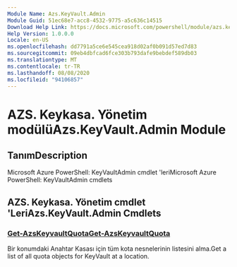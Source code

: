 ```yaml
---
Module Name: Azs.KeyVault.Admin
Module Guid: 51ec68e7-acc8-4532-9775-a5c636c14515
Download Help Link: https://docs.microsoft.com/powershell/module/azs.keyvault.admin
Help Version: 1.0.0.0
Locale: en-US
ms.openlocfilehash: dd7791a5ce6e545cea918d02af0b091d57ed7d83
ms.sourcegitcommit: 09eb4dbfcad6fce303b793dafe9bebdef589db03
ms.translationtype: MT
ms.contentlocale: tr-TR
ms.lasthandoff: 08/08/2020
ms.locfileid: "94106857"
---
```

# <span data-ttu-id="ae8f4-101">AZS. Keykasa. Yönetim modülü</span><span class="sxs-lookup"><span data-stu-id="ae8f4-101">Azs.KeyVault.Admin Module</span></span>
## <span data-ttu-id="ae8f4-102">Tanım</span><span class="sxs-lookup"><span data-stu-id="ae8f4-102">Description</span></span>
<span data-ttu-id="ae8f4-103">Microsoft Azure PowerShell: KeyVaultAdmin cmdlet 'leri</span><span class="sxs-lookup"><span data-stu-id="ae8f4-103">Microsoft Azure PowerShell: KeyVaultAdmin cmdlets</span></span>

## <span data-ttu-id="ae8f4-104">AZS. Keykasa. Yönetim cmdlet 'Leri</span><span class="sxs-lookup"><span data-stu-id="ae8f4-104">Azs.KeyVault.Admin Cmdlets</span></span>
### [<span data-ttu-id="ae8f4-105">Get-AzsKeyvaultQuota</span><span class="sxs-lookup"><span data-stu-id="ae8f4-105">Get-AzsKeyvaultQuota</span></span>](Get-AzsKeyvaultQuota.md)
<span data-ttu-id="ae8f4-106">Bir konumdaki Anahtar Kasası için tüm kota nesnelerinin listesini alma.</span><span class="sxs-lookup"><span data-stu-id="ae8f4-106">Get a list of all quota objects for KeyVault at a location.</span></span>


